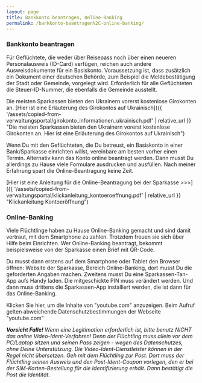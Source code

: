 ```yaml
---
layout: page
title: Bankkonto beantragen, Online-Banking
permalink: /bankkonto-beantragen%2C-online-banking/
---
```


### Bankkonto beantragen


Für Geflüchtete, die weder über Reisepass noch über einen neueren Personalausweis (ID\-Card) verfügen, reichen auch andere Ausweisdokumente für ein Basiskonto. Voraussetzung ist, dass zusätzlich ein Dokument einer deutschen Behörde, zum Beispiel die Meldebestätigung der Stadt oder Gemeinde, vorgelegt wird. Erforderlich für alle Geflüchteten die Steuer\-ID\-Nummer, die ebenfalls die Gemeinde ausstellt.



Die meisten Sparkassen bieten den Ukrainern vorerst kostenlose Girokonten an. [Hier ist eine Erläuterung des Girokontos auf Ukrainisch]({{ '/assets/copied-from-verwaltungsportal/girokonto_informationen_ukrainisch.pdf' | relative_url }} "Die meisten Sparkassen bieten den Ukrainern vorerst kostenlose Girokonten an. Hier ist eine Erläuterung des Girokontos auf Ukrainisch")



Wenn Du mit den Geflüchteten, die Du betreust, ein Basiskonto in einer Bank/Sparkasse einrichten willst, vereinbare am besten vorher einen Termin. Alternativ kann das Konto online beantragt werden. Dann musst Du allerdings zu Hause viele Formulare ausdrucken und ausfüllen. Nach meiner Erfahrung spart die Online\-Beantragung keine Zeit.


[Hier ist eine Anleitung für die Online\-Beantragung bei der Sparkasse \>\>\>]({{ '/assets/copied-from-verwaltungsportal/klickanleitung_kontoeroeffnung.pdf' | relative_url }} "Klickanleitung Kontoeröffnung")





### Online\-Banking


Viele Flüchtlinge haben zu Hause Online\-Banking gemacht und sind damit vertraut, mit dem Smartphone zu zahlen. Trotzdem freuen sie sich über Hilfe beim Einrichten. Wer Online\-Banking beantragt, bekommt beispielsweise von der Sparkasse einen Brief mit QR\-Code.



Du musst dann erstens auf dem Smartphone oder Tablet den Browser öffnen: Website der Sparkasse, Bereich Online\-Banking, dort musst Du die geforderten Angaben machen. Zweitens musst Du eine Sparkassen\-Tan\-App aufs Handy laden. Die mitgeschickte PIN muss verändert werden. Und dann muss drittens die Sparkassen\-App installiert werden, die ist dann für das Online\-Banking.



Klicken Sie hier, um die Inhalte von "youtube.com" anzuzeigen. Beim Aufruf gelten abweichende Datenschutzbestimmungen der Webseite "youtube.com"




***Vorsicht Falle!** Wenn eine Legitimation erforderlich ist, bitte benutz NICHT das online Video\-Ident\-Verfahren! Denn der Flüchtling muss allein vor dem PC/Laptop sitzen und seinen Pass zeigen \- wegen des Datenschutzes, ohne Deine Unterstützung. Die Video\-Ident\-Dienstleister können in der Regel nicht übersetzen. Geh mit dem Flüchtling zur Post. Dort muss der Flüchtling seinen Ausweis und den Post\-Ident\-Coupon vorlegen, den er bei der SIM\-Karten\-Bestellung für die Identifizierung erhält. Dann bestätigt die Post die Identität.*


